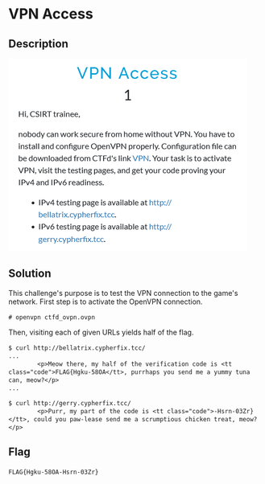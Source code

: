# VPN Access
## Description

![](img/20241029171602.png)

## Solution

This challenge's purpose is to test the VPN connection to the game's network. First step is to activate the OpenVPN connection.

```
# openvpn ctfd_ovpn.ovpn
```

Then, visiting each of given URLs yields half of the flag.

```
$ curl http://bellatrix.cypherfix.tcc/ 
...
        <p>Meow there, my half of the verification code is <tt class="code">FLAG{Hgku-58OA</tt>, purrhaps you send me a yummy tuna can, meow?</p>
...
```

```
$ curl http://gerry.cypherfix.tcc/     
        <p>Purr, my part of the code is <tt class="code">-Hsrn-03Zr}</tt>, could you paw-lease send me a scrumptious chicken treat, meow?</p>
```

## Flag

`FLAG{Hgku-58OA-Hsrn-03Zr}`